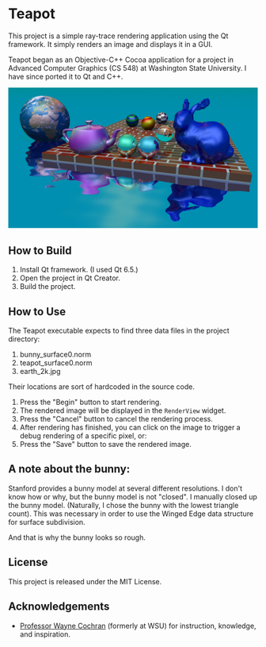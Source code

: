 # Teapot

This project is a simple ray-trace rendering application using the Qt framework. It simply renders an image and displays it in a GUI. 

Teapot began as an Objective-C++ Cocoa application for a project in Advanced Computer Graphics (CS 548) at Washington State University. I have since ported it to Qt and C++.

![Sample Render](sample1080.png)


## How to Build

1. Install Qt framework. (I used Qt 6.5.)
2. Open the project in Qt Creator.
3. Build the project.

## How to Use

The Teapot executable expects to find three data files in the project directory:

1. bunny_surface0.norm
2. teapot_surface0.norm
3. earth_2k.jpg

Their locations are sort of hardcoded in the source code.

1. Press the "Begin" button to start rendering.
2. The rendered image will be displayed in the `RenderView` widget.
3. Press the "Cancel" button to cancel the rendering process.
4. After rendering has finished, you can click on the image to trigger a debug rendering of a specific pixel, or:
5. Press the "Save" button to save the rendered image.

## A note about the bunny:

Stanford provides a bunny model at several different resolutions. I don't know how or why, but the bunny model is not "closed". I manually closed up the bunny model. (Naturally, I chose the bunny with the lowest triangle count). This was necessary in order to use the Winged Edge data structure for surface subdivision.

And that is why the bunny looks so rough.

## License

This project is released under the MIT License.

## Acknowledgements

- [Professor Wayne Cochran](https://github.com/wcochran) (formerly at WSU) for instruction, knowledge, and inspiration.
